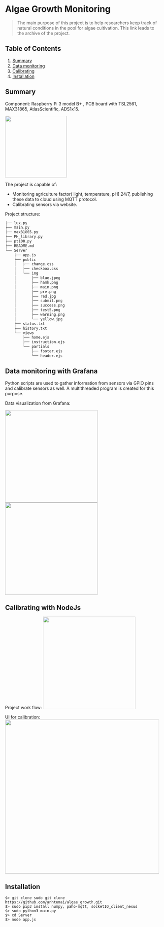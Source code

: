# Algae Growth Monitoring 
> The main purpose of this project is to help researchers keep track of natural conditions in the pool for algae cultivation. This link leads to the archive of the project.

## Table of Contents
1. [Summary](#Summary) 
2. [Data monitoring](#Data_monitoring_with_Grafana)
3. [Calibrating](#Calibrating_with_NodeJs)
4. [Installation](#Installation)


## Summary 
Component: Raspberry Pi 3 model B+ , PCB board with TSL2561, MAX31865, AtlasScientific, ADS1x15.

<img src = "https://user-images.githubusercontent.com/32799668/75661459-064fa280-5c76-11ea-93fa-31cb0b0f8174.png" width = "200">

The project is capable of:
- Monitoring agriculture factor( light, temperature, pH) 24/7, publishing these data to cloud using MQTT protocol.
- Calibrating sensors via website.

Project structure:

```bash
├── lux.py
├── main.py
├── max31865.py
├── PH_library.py
├── pt100.py
├── README.md
└── Server
    ├── app.js
    ├── public
    │   ├── change.css
    │   ├── checkbox.css
    │   └── img
    │       ├── blue.jpeg
    │       ├── hamk.png
    │       ├── main.png
    │       ├── pre.png
    │       ├── red.jpg
    │       ├── submit.png
    │       ├── success.png
    │       ├── test5.png
    │       ├── warning.png
    │       └── yellow.jpg
    ├── status.txt
    ├── history.txt
    └── views
        ├── home.ejs
        ├── instruction.ejs
        └── partials
            ├── footer.ejs
            └── header.ejs
```

## Data monitoring with Grafana

Python scripts are used to gather information from sensors via GPIO pins and calibrate sensors as well. A multithreaded program is created for this purpose.

Data visualization from Grafana:

<img src="https://user-images.githubusercontent.com/32799668/75659668-0e5a1300-5c73-11ea-803f-8d923514984d.png" width="300">

<img src="https://user-images.githubusercontent.com/32799668/75661910-dce34680-5c76-11ea-8f2f-027852b25724.png" width="300">


## Calibrating with NodeJs 
Project work flow:
<img src="https://user-images.githubusercontent.com/32799668/76545581-b1d8ce00-6492-11ea-9797-1aae42aa3a52.png" width="300">

UI for calibration: 
<img src = "https://user-images.githubusercontent.com/32799668/75660722-c1773c00-5c74-11ea-8f17-6f67436847ad.png" width = "500" >


## Installation

``` 
$> git clone sudo git clone https://github.com/anhtumai/algae_growth.git
$> sudo pip3 install numpy, paho-mqtt, socketIO_client_nexus
$> sudo python3 main.py
$> cd Server 
$> node app.js
``` 
